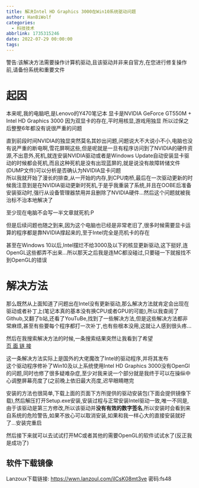 ```yaml
---
title: 解决Intel HD Graphics 3000在Win10系统驱动问题
author: HanBiWolf
categories:
  - 科技技术
abbrlink: 1735315246
date: 2022-07-29 00:00:00
tags:
---
```


警告:该解决方法需要操作计算机驱动,且该驱动并非来自官方,在您进行修复操作前,请备份系统和重要文件

# 起因

本来呢,我的电脑吧,是Lenovo的Y470笔记本
显卡是NVIDIA GeForce GT550M + Intel HD Graphics 3000
因为双显卡的存在,平时用核显,游戏用独显
所以过保之后整整6年都没有说很严重的问题

直到前段时间NVIDIA的独显突然莫名其妙出问题,问题说大不大说小不小,电脑也没有说严重的断电啊,雪花屏啊这些,但是呢就是一旦有程序访问到了NVIDIA的硬件资源,不出意外,死机,就连安装NVIDIA驱动或者是Windows Update自动安装显卡驱动的时候都会死机,而且这种死机是没有出现蓝屏的,就是说没有故障转储文件(DUMP文件)可以分析是否确认为NVIDIA显卡问题  
所以我就开始了漫长的排查,从一开始的内存,到CPU南桥,最后在一次驱动更新的时候我注意到是在NVIDIA驱动更新时死机,于是乎我重装了系统,并且在OOBE后准备安装驱动时,强行从设备管理器禁用并且删除了NVIDIA硬件...然后这个问题就被我治标不治本地解决了

至少现在电脑不会写一半文章就死机:P

但是后续问题也随之到来,因为这个电脑也已经是非常老旧了,很多时候需要显卡运算的程序都是靠NVIDIA撑起来的,至于Intel完全是亮机卡的存在

甚至在Windows 10以后,Intel摆烂不给3000及以下的核显更新驱动,这下挺好,连OpenGL这些都弄不出来...所以那天之后我是连MC都没碰过,只要碰一下就报找不到OpenGL的错误

# 解决方法

那么既然从上面知道了问题出在Intel没有更新驱动,那么解决方法就肯定会出现在驱动或者补丁上(笔记本真的基本没有换CPU或者GPU的可能),所以我查阅了Github,又翻了b站,还看了YouTuBe,找到了一些解决方法,但是这些解决方法都非常麻烦,甚至有些要每个程序都打一次补丁,也有些根本没用,这就让人感到很头疼...

然后在我搜索解决方法的时候,一条搜索结果突然让我看到了希望  
[页 面 链 接][1]

这一条解决方法实际上是国外的大佬魔改了Intel的驱动程序,并将其发布  
这个驱动程序修补了Win10及以上系统使用Intel HD Graphics 3000没有OpenGl的问题,同时也修了很多疑难杂症,至少对我来说一个部分就是我终于可以在操纵中心调整屏幕亮度了(之前晚上依旧最大亮度,迟早眼睛瞎完

安装的方法也很简单,下载上面的页面下方所提供的驱动安装包(下面会提供镜像下载),然后解压打开Setup.exe安装,安装过程与正常安装Intel驱动一致,唯一不同是,由于该驱动是第三方修改,所以该驱动并**没有有效的数字签名**,所以安装时会看到来自系统的危险警告,如果不放心可以取消安装,如果和我一样心大的直接安装就好了...安装完重启

然后接下来就可以去试试打开MC或者其他的需要OpenGL的软件试试水了(反正我是成功了)

## 软件下载镜像

Lanzoux下载链接:
<https://wwn.lanzoul.com/ilCsK08mt3ve>
密码:fs48

 [1]: https://winraid.level1techs.com/t/get-your-intel-hd3000-sandy-bridge-windows-10-64bit-drivers-here/40044
 [2]: https://cloud.hanbiwolf.top
